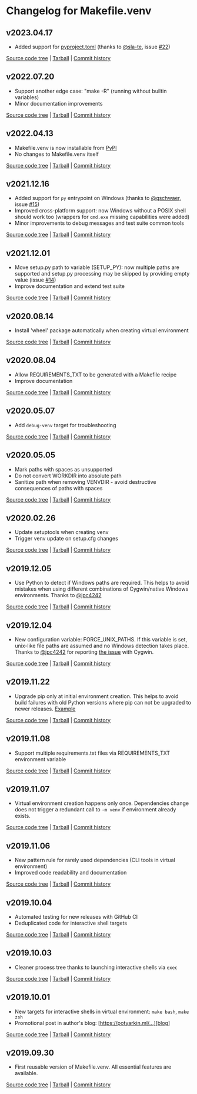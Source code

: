 # Changelog for Makefile.venv

<!--Template for new entries


## CURRENT

*
*

[Source code tree](https://github.com/sio/Makefile.venv/tree/CURRENT)
| [Tarball](https://github.com/sio/Makefile.venv/tarball/CURRENT)
| [Commit history](https://github.com/sio/Makefile.venv/compare/PREVIOUS...CURRENT)
-->


## v2023.04.17

* Added support for [pyproject.toml]
  (thanks to [@sla-te], issue [#22])

[pyproject.toml]: https://pip.pypa.io/en/stable/reference/build-system/pyproject-toml/
[@sla-te]: https://github.com/sla-te
[#22]: https://github.com/sio/Makefile.venv/issues/22

[Source code tree](https://github.com/sio/Makefile.venv/tree/v2023.04.17)
| [Tarball](https://github.com/sio/Makefile.venv/tarball/v2023.04.17)
| [Commit history](https://github.com/sio/Makefile.venv/compare/v2022.07.20...v2023.04.17)


## v2022.07.20

* Support another edge case: "make -R" (running without builtin variables)
* Minor documentation improvements

[Source code tree](https://github.com/sio/Makefile.venv/tree/v2022.07.20)
| [Tarball](https://github.com/sio/Makefile.venv/tarball/v2022.07.20)
| [Commit history](https://github.com/sio/Makefile.venv/compare/v2022.04.13...v2022.07.20)


## v2022.04.13

* Makefile.venv is now installable from [PyPI](https://pypi.org/project/Makefile.venv/)
* No changes to Makefile.venv itself

[Source code tree](https://github.com/sio/Makefile.venv/tree/v2022.04.13)
| [Tarball](https://github.com/sio/Makefile.venv/tarball/v2022.04.13)
| [Commit history](https://github.com/sio/Makefile.venv/compare/v2021.12.16...v2022.04.13)


## v2021.12.16

* Added support for `py` entrypoint on Windows (thanks to [@gschwaer], issue [#15])
* Improved cross-platform support: now Windows without a POSIX shell should
  work too (wrappers for `cmd.exe` missing capabilities were added)
* Minor improvements to debug messages and test suite common tools

[@gschwaer]: https://github.com/gschwaer
[#15]: https://github.com/sio/Makefile.venv/issues/15

[Source code tree](https://github.com/sio/Makefile.venv/tree/v2021.12.16)
| [Tarball](https://github.com/sio/Makefile.venv/tarball/v2021.12.16)
| [Commit history](https://github.com/sio/Makefile.venv/compare/v2021.12.01...v2021.12.16)


## v2021.12.01

* Move setup․py path to variable (SETUP_PY): now multiple paths are supported
  and setup․py processing may be skipped by providing empty value (issue [#14])
* Improve documentation and extend test suite

[#14]: https://github.com/sio/Makefile.venv/issues/14

[Source code tree](https://github.com/sio/Makefile.venv/tree/v2021.12.01)
| [Tarball](https://github.com/sio/Makefile.venv/tarball/v2021.12.01)
| [Commit history](https://github.com/sio/Makefile.venv/compare/v2020.08.14...v2021.12.01)


## v2020.08.14

* Install 'wheel' package automatically when creating virtual environment

[Source code tree](https://github.com/sio/Makefile.venv/tree/v2020.08.14)
| [Tarball](https://github.com/sio/Makefile.venv/tarball/v2020.08.14)
| [Commit history](https://github.com/sio/Makefile.venv/compare/v2020.08.04...v2020.08.14)


## v2020.08.04

* Allow REQUIREMENTS_TXT to be generated with a Makefile recipe
* Improve documentation

[Source code tree](https://github.com/sio/Makefile.venv/tree/v2020.08.04)
| [Tarball](https://github.com/sio/Makefile.venv/tarball/v2020.08.04)
| [Commit history](https://github.com/sio/Makefile.venv/compare/v2020.05.07...v2020.08.04)


## v2020.05.07

* Add `debug-venv` target for troubleshooting

[Source code tree](https://github.com/sio/Makefile.venv/tree/v2020.05.07)
| [Tarball](https://github.com/sio/Makefile.venv/tarball/v2020.05.07)
| [Commit history](https://github.com/sio/Makefile.venv/compare/v2020.05.05...v2020.05.07)


## v2020.05.05

* Mark paths with spaces as unsupported
* Do not convert WORKDIR into absolute path
* Sanitize path when removing VENVDIR - avoid destructive consequences of
  paths with spaces

[Source code tree](https://github.com/sio/Makefile.venv/tree/v2020.05.05)
| [Tarball](https://github.com/sio/Makefile.venv/tarball/v2020.05.05)
| [Commit history](https://github.com/sio/Makefile.venv/compare/v2020.02.26...v2020.05.05)


## v2020.02.26

* Update setuptools when creating venv
* Trigger venv update on setup.cfg changes

[Source code tree](https://github.com/sio/Makefile.venv/tree/v2020.02.26)
| [Tarball](https://github.com/sio/Makefile.venv/tarball/v2020.02.26)
| [Commit history](https://github.com/sio/Makefile.venv/compare/v2019.12.05...v2020.02.26)


## v2019.12.05

* Use Python to detect if Windows paths are required. This helps to avoid
  mistakes when using different combinations of Cygwin/native Windows
  environments. Thanks to [@jpc4242](https://github.com/jpc4242)

[Source code tree](https://github.com/sio/Makefile.venv/tree/v2019.12.05)
| [Tarball](https://github.com/sio/Makefile.venv/tarball/v2019.12.05)
| [Commit history](https://github.com/sio/Makefile.venv/compare/v2019.12.04...v2019.12.05)


## v2019.12.04

* New configuration variable: FORCE_UNIX_PATHS. If this variable is set,
  unix-like file paths are assumed and no Windows detection takes place.
  Thanks to [@jpc4242](https://github.com/jpc4242) for reporting
  [the issue](https://github.com/sio/Makefile.venv/issues/2) with Cygwin.

[Source code tree](https://github.com/sio/Makefile.venv/tree/v2019.12.04)
| [Tarball](https://github.com/sio/Makefile.venv/tarball/v2019.12.04)
| [Commit history](https://github.com/sio/Makefile.venv/compare/v2019.11.22...v2019.12.04)


## v2019.11.22

* Upgrade pip only at initial environment creation. This helps to avoid build
  failures with old Python versions where pip can not be upgraded to newer
  releases. [Example](https://circleci.com/gh/sio/bash-complete-partial-path/53)

[Source code tree](https://github.com/sio/Makefile.venv/tree/v2019.11.22)
| [Tarball](https://github.com/sio/Makefile.venv/tarball/v2019.11.22)
| [Commit history](https://github.com/sio/Makefile.venv/compare/v2019.11.08...v2019.11.22)


## v2019.11.08

* Support multiple requirements.txt files via REQUIREMENTS_TXT environment
  variable

[Source code tree](https://github.com/sio/Makefile.venv/tree/v2019.11.08)
| [Tarball](https://github.com/sio/Makefile.venv/tarball/v2019.11.08)
| [Commit history](https://github.com/sio/Makefile.venv/compare/v2019.11.07...v2019.11.08)


## v2019.11.07

* Virtual environment creation happens only once. Dependencies change does not
  trigger a redundant call to `-m venv` if environment already exists.

[Source code tree](https://github.com/sio/Makefile.venv/tree/v2019.11.07)
| [Tarball](https://github.com/sio/Makefile.venv/tarball/v2019.11.07)
| [Commit history](https://github.com/sio/Makefile.venv/compare/v2019.11.06...v2019.11.07)


## v2019.11.06

* New pattern rule for rarely used dependencies (CLI tools in virtual
  environment)
* Improved code readability and documentation

[Source code tree](https://github.com/sio/Makefile.venv/tree/v2019.11.06)
| [Tarball](https://github.com/sio/Makefile.venv/tarball/v2019.11.06)
| [Commit history](https://github.com/sio/Makefile.venv/compare/v2019.10.04...v2019.11.06)


## v2019.10.04

* Automated testing for new releases with GitHub CI
* Deduplicated code for interactive shell targets

[Source code tree](https://github.com/sio/Makefile.venv/tree/v2019.10.04)
| [Tarball](https://github.com/sio/Makefile.venv/tarball/v2019.10.04)
| [Commit history](https://github.com/sio/Makefile.venv/compare/v2019.10.03...v2019.10.04)


## v2019.10.03

* Cleaner process tree thanks to launching interactive shells via `exec`

[Source code tree](https://github.com/sio/Makefile.venv/tree/v2019.10.03)
| [Tarball](https://github.com/sio/Makefile.venv/tarball/v2019.10.03)
| [Commit history](https://github.com/sio/Makefile.venv/compare/v2019.10.01...v2019.10.03)


## v2019.10.01

* New targets for interactive shells in virtual environment:
  `make bash`, `make zsh`
* Promotional post in author's blog: [https://potyarkin.ml/...][blog]

[blog]: https://potyarkin.ml/posts/2019/manage-python-virtual-environment-from-your-makefile/

[Source code tree](https://github.com/sio/Makefile.venv/tree/v2019.10.01)
| [Tarball](https://github.com/sio/Makefile.venv/tarball/v2019.10.01)
| [Commit history](https://github.com/sio/Makefile.venv/compare/v2019.09.30...v2019.10.01)


## v2019.09.30

* First reusable version of Makefile.venv. All essential features are available.

[Source code tree](https://github.com/sio/Makefile.venv/tree/v2019.09.30)
| [Tarball](https://github.com/sio/Makefile.venv/tarball/v2019.09.30)
| [Commit history](https://github.com/sio/Makefile.venv/compare/9c9b6d5aae8955d207d5c9d45b754c01c20be650...v2019.09.30)
